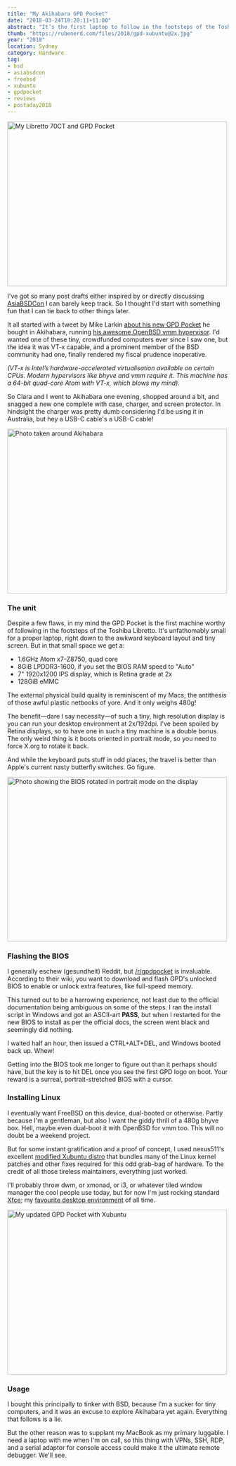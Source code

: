 ```yaml
---
title: "My Akihabara GPD Pocket"
date: "2018-03-24T10:20:11+11:00"
abstract: "It’s the first laptop to follow in the footsteps of the Toshiba Libretto"
thumb: "https://rubenerd.com/files/2018/gpd-xubuntu@2x.jpg"
year: "2018"
location: Sydney
category: Hardware
tag:
- bsd
- asiabsdcon
- freebsd
- xubuntu
- gpdpocket
- reviews
- postaday2018
---
```

<p><img src="https://rubenerd.com/files/2018/gpd-libretto@1x.jpg" srcset="https://rubenerd.com/files/2018/gpd-libretto@1x.jpg 1x, https://rubenerd.com/files/2018/gpd-libretto@2x.jpg 2x" alt="My Libretto 70CT and GPD Pocket" style="width:500px; height:375px;" /></p>

I've got so many post drafts either inspired by or directly discussing [AsiaBSDCon] I can barely keep track. So I thought I'd start with something fun that I can tie back to other things later.

It all started with a tweet by Mike Larkin [about his new GPD Pocket] he bought in Akihabara, running [his awesome OpenBSD vmm hypervisor]. I'd wanted one of these tiny, crowdfunded computers ever since I saw one, but the idea it was VT-x capable, and a prominent member of the BSD community had one, finally rendered my fiscal prudence inoperative.

<p style="font-style:italic">(VT-x is Intel’s hardware-accelerated virtualisation available on certain CPUs. Modern hypervisors like bhyve and vmm require it. This machine has a 64-bit quad-core Atom with VT-x, which blows my mind).</p>

So Clara and I went to Akihabara one evening, shopped around a bit, and snagged a new one complete with case, charger, and screen protector. In hindsight the charger was pretty dumb considering I'd be using it in Australia, but hey a USB-C cable's a USB-C cable!

[AsiaBSDCon]: https://2018.asiabsdcon.org/
[about his new GPD Pocket]: https://twitter.com/mlarkin2012/status/974559668977610752
[his awesome OpenBSD vmm hypervisor]: https://www.instagram.com/p/BgGzu_VnIGx/?taken-by=rubenschade
[quad-core Atom]: https://ark.intel.com/products/93362/Intel-Atom-x7-Z8750-Processor-2M-Cache-up-to-2_56-GHz

<p><img src="https://rubenerd.com/files/2018/gpd-akb@1x.jpg" srcset="https://rubenerd.com/files/2018/gpd-akb@1x.jpg 1x, https://rubenerd.com/files/2018/gpd-akb@2x.jpg 2x" alt="Photo taken around Akihabara" style="width:500px; height:375px;" /></p>

### The unit

Despite a few flaws, in my mind the GPD Pocket is the first machine worthy of following in the footsteps of the Toshiba Libretto. It's unfathomably small for a proper laptop, right down to the awkward keyboard layout and tiny screen. But in that small space we get a:

* 1.6GHz Atom x7-Z8750, quad core
* 8GiB LPDDR3-1600, if you set the BIOS RAM speed to "Auto"
* 7" 1920x1200 IPS display, which is Retina grade at 2x
* 128GiB eMMC

The external physical build quality is reminiscent of my Macs; the antithesis of those awful plastic netbooks of yore. And it only weighs 480g!

The benefit—dare I say necessity—of such a tiny, high resolution display is you can run your desktop environment at 2x/192dpi. I've been spoiled by Retina displays, so to have one in such a tiny machine is a double bonus. The only weird thing is it boots oriented in portrait mode, so you need to force X.org to rotate it back.

And while the keyboard puts stuff in odd places, the travel is better than Apple's current nasty butterfly switches. Go figure.

<p><img src="https://rubenerd.com/files/2018/gpd-bios@1x.jpg" srcset="https://rubenerd.com/files/2018/gpd-bios@1x.jpg 1x, https://rubenerd.com/files/2018/gpd-bios@2x.jpg 2x" alt="Photo showing the BIOS rotated in portrait mode on the display" style="width:500px; height:375px;" /></p>


### Flashing the BIOS

I generally eschew (gesundheit) Reddit, but <a href="https://www.reddit.com/r/gpdpocket" rel="nofollow">/r/gpdpocket</a> is invaluable. According to their wiki, you want to download and flash GPD's unlocked BIOS to enable or unlock extra features, like full-speed memory.

This turned out to be a harrowing experience, not least due to the official documentation being ambiguous on some of the steps. I ran the install script in Windows and got an ASCII-art **PASS**, but when I restarted for the new BIOS to install as per the official docs, the screen went black and seemingly did nothing.

I waited half an hour, then issued a CTRL+ALT+DEL, and Windows booted back up. Whew!

Getting into the BIOS took me longer to figure out than it perhaps should have, but the key is to hit DEL once you see the first GPD logo on boot. Your reward is a surreal, portrait-stretched BIOS with a cursor.

### Installing Linux

I eventually want FreeBSD on this device, dual-booted or otherwise. Partly because I'm a gentleman, but also I want the giddy thrill of a 480g bhyve box. Hell, maybe even dual-boot it with OpenBSD for vmm too. This will no doubt be a weekend project.

But for some instant gratification and a proof of concept, I used nexus511's excellent [modified Xubuntu distro] that bundles many of the Linux kernel patches and other fixes required for this odd grab-bag of hardware. To the credit of all those tireless maintainers, everything just worked.

I'll probably throw dwm, or xmonad, or i3, or whatever tiled window manager the cool people use today, but for now I'm just rocking standard [Xfce]; my [favourite desktop environment] of all time.

<p><img src="https://rubenerd.com/files/2018/gpd-xubuntu@1x.jpg" srcset="https://rubenerd.com/files/2018/gpd-xubuntu@1x.jpg 1x, https://rubenerd.com/files/2018/gpd-xubuntu@2x.jpg 2x" alt="My updated GPD Pocket with Xubuntu" style="width:500px; height:375px;" /></p>


### Usage

I bought this principally to tinker with BSD, because I'm a sucker for tiny computers, and it was an excuse to explore Akihabara yet again. Everything that follows is a lie.

But the other reason was to supplant my MacBook as my primary luggable. I need a laptop with me when I'm on call, so this thing with VPNs, SSH, RDP, and a serial adaptor for console access could make it the ultimate remote debugger. We'll see.

[modified Xubuntu distro]: https://apt.nexus511.net/
[favourite desktop environment]: https://rubenerd.com/p1185/
[Xfce]: https://xfce.org/
